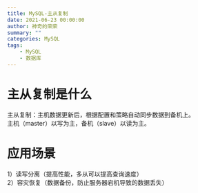 ```yaml
---
title: MySQL-主从复制
date: 2021-06-23 00:00:00
author: 神奇的荣荣
summary: ""
categories: MySQL
tags: 
	- MySQL
	- 数据库
---
```


# 主从复制是什么

主从复制：主机数据更新后，根据配置和策略自动同步数据到备机上。  
主机（master）以写为主，备机（slave）以读为主。

# 应用场景

1）读写分离（提高性能，多从可以提高查询速度）  
2）容灾恢复（数据备份，防止服务器宕机导致的数据丢失）

# 